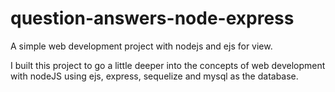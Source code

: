 # question-answers-node-express
A simple web development project with nodejs and ejs for view.

I built this project to go a little deeper into the concepts of web development with nodeJS using ejs, express, sequelize and mysql as the database.


